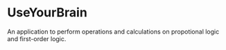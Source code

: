 # UseYourBrain
An application to perform operations and calculations on propotional logic and first-order logic.
